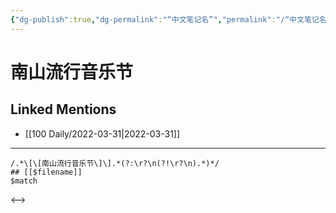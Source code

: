 ```yaml
---
{"dg-publish":true,"dg-permalink":"“中文笔记名”","permalink":"/“中文笔记名”/"}
---
```


# 南山流行音乐节

## Linked Mentions
- [[100 Daily/2022-03-31\|2022-03-31]]


---

```expander
/.*\[\[南山流行音乐节\]\].*(?:\r?\n(?!\r?\n).*)*/
## [[$filename]]
$match
```

<-->
